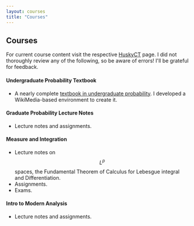 ```yaml
---
layout: courses
title: "Courses"
---
```

## Courses ##
For current course content visit the respective [HuskyCT](https://huskyct.uconn.edu/) page. 
I did not thoroughly review any of the following, so be aware of errors! I'll be grateful for feedback. 

#### Undergraduate Probability Textbook #### 
- A nearly complete [textbook in undergraduate probability](https://iddo.uconn.edu/w/UG). I developed a WikiMedia-based environment to create it. 

#### Graduate Probability Lecture Notes #### 
- Lecture notes and assignments.

#### Measure and Integration ####
- Lecture notes on $$L^p$$ spaces, the Fundamental Theorem of Calculus for Lebesgue integral and Differentiation. 
- Assignments. 
- Exams. 

#### Intro to Modern Analysis #### 
- Lecture notes and assignments. 